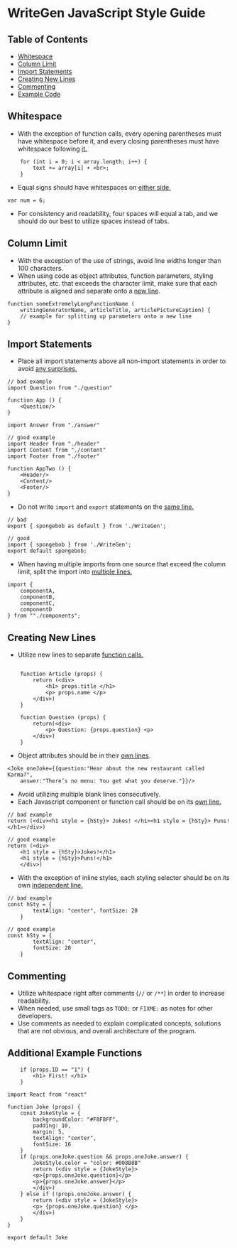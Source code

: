 # WriteGen JavaScript Style Guide


## Table of Contents
* [Whitespace](#whitespace)
* [Column Limit](#columns)
* [Import Statements](#import)
* [Creating New Lines](#newlines)
* [Commenting](#comments)
* [Example Code](#examples)

<a name="whitespace"></a>
## Whitespace
- With the exception of function calls, every opening parentheses must have whitespace before it, and every closing parentheses must have whitespace following [it.](#whitespaceExample1)
<a name="whitespaceExample1"></a>
```
    for (int i = 0; i < array.length; i++) {
        text += array[i] + <br>;
    }
```

- Equal signs should have whitespaces on [either side.](#whitespaceExample2)
<a name="whitespaceExample2"></a>
```
var num = 6; 
```

- For consistency and readability, four spaces will equal a tab, and we should do our best to utilize spaces instead of tabs.


<a name="columns"></a>
## Column Limit
- With the exception of the use of strings, avoid line widths longer than 100 characters.
- When using code as object attributes, function parameters, styling attributes, etc. that exceeds the character limit, make sure that each attribute is aligned and separate onto a [new line](#split).
<a name="split"></a>
```
function someExtremelyLongFunctionName (
    writingGeneratorName, articleTitle, articlePictureCaption) {
    // example for splitting up parameters onto a new line
}
```

<a name="import"></a>
## Import Statements
- Place all import statements above all non-import statements in order to avoid [any surprises.](#importsBefore)
<a name="importsBefore"></a>
```
// bad example
import Question from "./question"

function App () {
    <Question/>
}

import Answer from "./answer"

// good example
import Header from "./header"
import Content from "./content"
import Footer from "./footer"

function AppTwo () {
    <Header/>
    <Content/>
    <Footer/>
}
```

- Do not write ```import``` and ```export``` statements on the [same line.](#importExport)
<a name="importExport"></a>
```
// bad 
export { spongebob as default } from './WriteGen';

// good 
import { spongebob } from './WriteGen';
export default spongebob;
```

- When having multiple imports from one source that exceed the column limit, split the import into [multiple lines.](#importstatement)
<a name="importstatement"></a>
```
import {
    componentA, 
    componentB,
    componentC,
    componentD
} from ""./components";
```

<a name="newlines"></a>
## Creating New Lines
- Utilize new lines to separate [function calls.](#newLine1)
<a name="newLine1"></a>
```

    function Article (props) {
        return (<div>
            <h1> props.title </h1>
            <p> props.name </p>
        </div>)
    }

    function Question (props) {
        return(<div>
            <p> Question: {props.question} <p>
        </div>)
    }
```

- Object attributes should be in their [own lines](#objLine).
<a name="objLine"></a>
```
<Joke oneJoke={{question:"Hear about the new restaurant called Karma?", 
    answer:"There’s no menu: You get what you deserve."}}/>
```

- Avoid utilizing multiple blank lines consecutively.
- Each Javascript component or function call should be on its [own line.](#ownLine)
<a name="ownLine"></a>
```
// bad example
return (<div><h1 style = {hSty}> Jokes! </h1><h1 style = {hSty}> Puns! </h1></div>)

// good example
return (<div>
    <h1 style = {hSty}>Jokes!</h1>
    <h1 style = {hSty}>Puns!</h1>
    </div>)

```

- With the exception of inline styles, each styling selector should be on its own [independent line.](#styleLine)
<a name="styleLine"></a>
```
// bad example
const hSty = {
        textAlign: "center", fontSize: 20
    }

// good example
const hSty = {
        textAlign: "center",
        fontSize: 20
    }
```

<a name="comments"></a>
## Commenting
- Utilize whitespace right after comments (```//``` or ```/**```) in order to increase readability.
- When needed, use small tags as ```TODO:``` or ```FIXME:``` as notes for other developers.
- Use comments as needed to explain complicated concepts, solutions that are not obvious, and overall architecture of the program.

<a name="examples"></a>
## Additional Example Functions

```
    if (props.ID == "1") {
        <h1> First! </h1>  
    } 
```
```
import React from "react"

function Joke (props) {
    const JokeStyle = {
        backgroundColor: "#F8F8FF",
        padding: 10,
        margin: 5,
        textAlign: "center",
        fontSize: 16
    }
    if (props.oneJoke.question && props.oneJoke.answer) {
        JokeStyle.color = "color: #008B8B"
        return (<div style = {JokeStyle}>
        <p>{props.oneJoke.question}</p>
        <p>{props.oneJoke.answer}</p>
        </div>)
    } else if (!props.oneJoke.answer) {
        return (<div style = {JokeStyle}>
        <p> {props.oneJoke.question} </p>
        </div>)
    }
}

export default Joke
```




